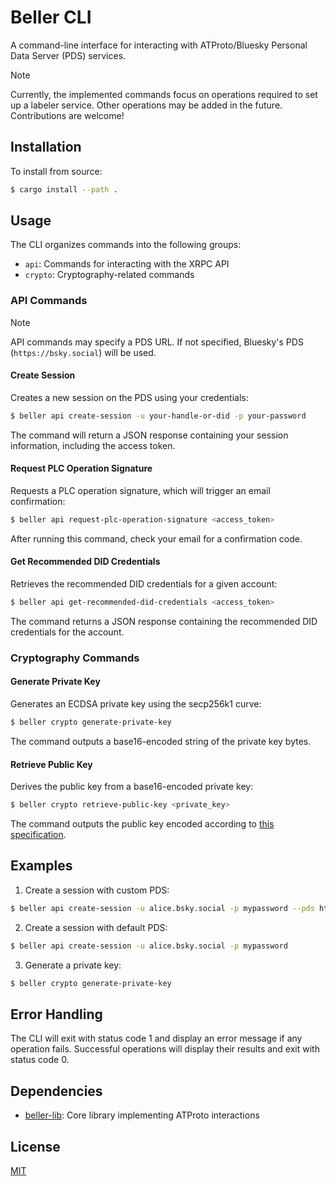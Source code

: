 # Beller CLI

A command-line interface for interacting with ATProto/Bluesky Personal Data Server (PDS) services.

> [!NOTE]
> Currently, the implemented commands focus on operations required to set up a labeler service. Other operations may be added in the future. Contributions are welcome!

## Installation

To install from source:

```sh
$ cargo install --path .
```

## Usage

The CLI organizes commands into the following groups:

- `api`: Commands for interacting with the XRPC API
- `crypto`: Cryptography-related commands

### API Commands

> [!NOTE]
> API commands may specify a PDS URL. If not specified, Bluesky's PDS
> (`https://bsky.social`) will be used.

#### Create Session

Creates a new session on the PDS using your credentials:

```bash
$ beller api create-session -u your-handle-or-did -p your-password
```

The command will return a JSON response containing your session information, including the access token.

#### Request PLC Operation Signature

Requests a PLC operation signature, which will trigger an email confirmation:

```bash
$ beller api request-plc-operation-signature <access_token>
```

After running this command, check your email for a confirmation code.

#### Get Recommended DID Credentials

Retrieves the recommended DID credentials for a given account:

```bash
$ beller api get-recommended-did-credentials <access_token>
```

The command returns a JSON response containing the recommended DID credentials for the account.

### Cryptography Commands

#### Generate Private Key

Generates an ECDSA private key using the secp256k1 curve:

```bash
$ beller crypto generate-private-key
```

The command outputs a base16-encoded string of the private key bytes.

#### Retrieve Public Key

Derives the public key from a base16-encoded private key:

```bash
$ beller crypto retrieve-public-key <private_key>
```

The command outputs the public key encoded according to [this specification](https://atproto.com/specs/cryptography#public-key-encoding).

## Examples

1. Create a session with custom PDS:

```bash
$ beller api create-session -u alice.bsky.social -p mypassword --pds https://custom-pds.example.com
```

2. Create a session with default PDS:

```bash
$ beller api create-session -u alice.bsky.social -p mypassword
```

3. Generate a private key:

```bash
$ beller crypto generate-private-key
```

## Error Handling

The CLI will exit with status code 1 and display an error message if any operation fails. Successful operations will display their results and exit with status code 0.

## Dependencies

- [beller-lib](../beller-lib): Core library implementing ATProto interactions

## License

[MIT](LICENSE)
